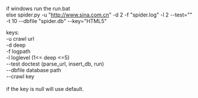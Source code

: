 if windows run the run.bat  <br />
else spider.py -u "http://www.sina.com.cn" -d 2 -f "spider.log" -l 2 --test=""  -t 10 --dbfile "spider.db" --key="HTML5"  <br />

keys:  <br />
    -u crawl url <br />
	-d deep <br />
	-f logpath  <br />
	-l loglevel (1<= deep <=5)  <br />
	--test doctest (parse_url, insert_db, run) <br />
	--dbfile database path  <br />
	--crawl key <br />
<br />
if the key is null will use default.